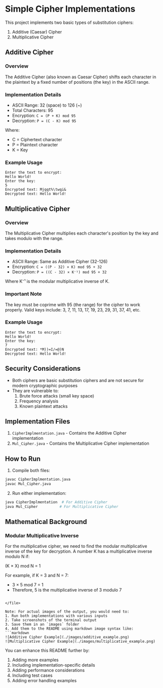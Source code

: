# Simple Cipher Implementations

This project implements two basic types of substitution ciphers:
1. Additive (Caesar) Cipher
2. Multiplicative Cipher

## Additive Cipher

### Overview
The Additive Cipher (also known as Caesar Cipher) shifts each character in the plaintext by a fixed number of positions (the key) in the ASCII range.

### Implementation Details
- ASCII Range: 32 (space) to 126 (~)
- Total Characters: 95
- Encryption: `C = (P + K) mod 95`
- Decryption: `P = (C - K) mod 95`

Where:
- C = Ciphertext character
- P = Plaintext character
- K = Key

### Example Usage
```
Enter the text to encrypt: 
Hello World!
Enter the key: 
5
Encrypted text: Mjqqt%\twqi&
Decrypted text: Hello World!
```

## Multiplicative Cipher

### Overview
The Multiplicative Cipher multiplies each character's position by the key and takes modulo with the range.

### Implementation Details
- ASCII Range: Same as Additive Cipher (32-126)
- Encryption: `C = ((P - 32) × K) mod 95 + 32`
- Decryption: `P = ((C - 32) × K⁻¹) mod 95 + 32`

Where K⁻¹ is the modular multiplicative inverse of K.

### Important Note
The key must be coprime with 95 (the range) for the cipher to work properly. Valid keys include: 3, 7, 11, 13, 17, 19, 23, 29, 31, 37, 41, etc.

### Example Usage
```
Enter the text to encrypt: 
Hello World!
Enter the key: 
7
Encrypted text: *M))=I/=@)N
Decrypted text: Hello World!
```

## Security Considerations
- Both ciphers are basic substitution ciphers and are not secure for modern cryptographic purposes
- They are vulnerable to:
  1. Brute force attacks (small key space)
  2. Frequency analysis
  3. Known plaintext attacks

## Implementation Files
1. `CipherImplmentation.java` - Contains the Additive Cipher implementation
2. `Mul_Cipher.java` - Contains the Multiplicative Cipher implementation

## How to Run
1. Compile both files:
```bash
javac CipherImplmentation.java
javac Mul_Cipher.java
```

2. Run either implementation:
```bash
java CipherImplmentation  # For Additive Cipher
java Mul_Cipher          # For Multiplicative Cipher
```

## Mathematical Background

### Modular Multiplicative Inverse
For the multiplicative cipher, we need to find the modular multiplicative inverse of the key for decryption. A number K has a multiplicative inverse modulo N if:

(K × X) mod N = 1

For example, if K = 3 and N = 7:
- 3 × 5 mod 7 = 1
- Therefore, 5 is the multiplicative inverse of 3 modulo 7
```

</file>

Note: For actual images of the output, you would need to:
1. Run both implementations with various inputs
2. Take screenshots of the terminal output
3. Save them in an `images` folder
4. Add them to the README using markdown image syntax like:
```markdown
![Additive Cipher Example](./images/additive_example.png)
![Multiplicative Cipher Example](./images/multiplicative_example.png)
```

You can enhance this README further by:
1. Adding more examples
2. Including implementation-specific details
3. Adding performance considerations
4. Including test cases
5. Adding error handling examples